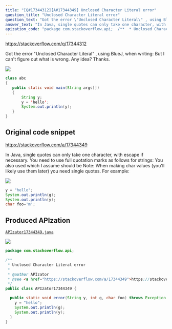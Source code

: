 ```yaml
---
title: "[Q#17344312][A#17344349] Unclosed Character Literal error"
question_title: "Unclosed Character Literal error"
question_text: "Got the error \"Unclosed Character Literal\" , using BlueJ, when writing: But I can't figure out what is wrong. Any idea? Thanks."
answer_text: "In Java, single quotes can only take one character, with escape if necessary. You need to use full quotation marks as follows for strings: You also used which I assume should be Note: When making char values (you'll likely use them later) you need single quotes. For example:"
apization_code: "package com.stackoverflow.api;  /**  * Unclosed Character Literal error  *  * @author APIzator  * @see <a href=\"https://stackoverflow.com/a/17344349\">https://stackoverflow.com/a/17344349</a>  */ public class APIzator17344349 {    public static void error(String y, int g, char foo) throws Exception {     y = \"hello\";     System.out.println(g);     System.out.println(y);   } }"
---
```


https://stackoverflow.com/q/17344312

Got the error &quot;Unclosed Character Literal&quot; , using BlueJ, when writing:
But I can&#x27;t figure out what is wrong.
Any idea?
Thanks.


<div class="code-logo"><img src="/stackoverflow.png" /></div>

```java
class abc
{
   public static void main(String args[])
   {
       String y;
       y = 'hello';
       System.out.println(y);
   }
}
```


## Original code snippet

https://stackoverflow.com/a/17344349

In Java, single quotes can only take one character, with escape if necessary. You need to use full quotation marks as follows for strings:
You also used
which I assume should be
Note: When making char values (you&#x27;ll likely use them later) you need single quotes. For example:

<div class="code-logo"><img src="/stackoverflow.png" /></div>

```java
y = "hello";
System.out.println(g);
System.out.println(y);
char foo='m';
```

## Produced APIzation

[`APIzator17344349.java`](https://github.com/blind-papers/apization-temp-data/raw/main/search/APIzator17344349.java)

<div class="code-logo"><img src="/apizator.png" /></div>

```java
package com.stackoverflow.api;

/**
 * Unclosed Character Literal error
 *
 * @author APIzator
 * @see <a href="https://stackoverflow.com/a/17344349">https://stackoverflow.com/a/17344349</a>
 */
public class APIzator17344349 {

  public static void error(String y, int g, char foo) throws Exception {
    y = "hello";
    System.out.println(g);
    System.out.println(y);
  }
}

```